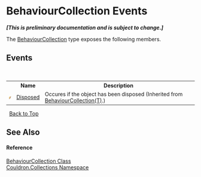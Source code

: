 # BehaviourCollection Events
 _**\[This is preliminary documentation and is subject to change.\]**_

The <a href="T_Couldron_Collections_BehaviourCollection">BehaviourCollection</a> type exposes the following members.


## Events
&nbsp;<table><tr><th></th><th>Name</th><th>Description</th></tr><tr><td>![Public event](media/pubevent.gif "Public event")</td><td><a href="E_Couldron_Collections_BehaviourCollection_1_Disposed">Disposed</a></td><td>
Occures if the object has been disposed
 (Inherited from <a href="T_Couldron_Collections_BehaviourCollection_1">BehaviourCollection(T)</a>.)</td></tr></table>&nbsp;
<a href="#behaviourcollection-events">Back to Top</a>

## See Also


#### Reference
<a href="T_Couldron_Collections_BehaviourCollection">BehaviourCollection Class</a><br /><a href="N_Couldron_Collections">Couldron.Collections Namespace</a><br />